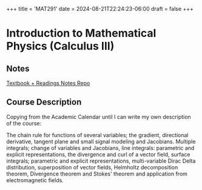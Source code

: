 +++
title = 'MAT291'
date = 2024-08-21T22:24:23-06:00
draft = false
+++

# Introduction to Mathematical Physics (Calculus III)

## Notes
[Textbook + Readings Notes Repo](https://github.com/arnav-patil-12/mat291-notes) 

## Course Description
Copying from the Academic Calendar until I can write my own description of the course:

The chain rule for functions of several variables; the gradient, directional derivative, tangent plane and small signal modeling and Jacobians. Multiple integrals; change of variables and Jacobians, line integrals: parametric and explicit representations, the divergence and curl of a vector field, surface integrals; parametric and explicit representations, multi-variable Dirac Delta distribution, superposition of vector fields, Helmholtz decomposition theorem, Divergence theorem and Stokes' theorem and application from electromagnetic fields.
